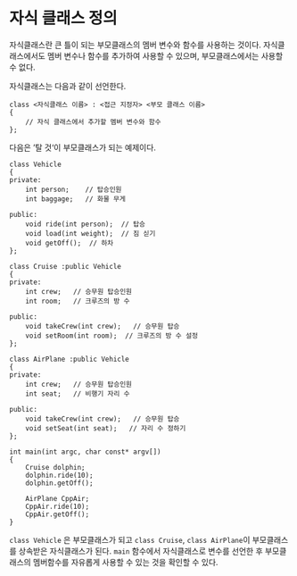 # 자식 클래스 정의 
자식클래스란 큰 틀이 되는 부모클래스의 멤버 변수와 함수를 사용하는 것이다. 자식클래스에서도 멤버 변수나 함수를 추가하여 사용할 수 있으며, 부모클래스에서는 사용할 수 없다.

자식클래스는 다음과 같이 선언한다.
``` 
class <자식클래스 이름> : <접근 지정자> <부모 클래스 이름> 
{
	// 자식 클래스에서 추가할 멤버 변수와 함수
};
```

다음은 ’탈 것‘이 부모클래스가 되는 예제이다.

```
class Vehicle
{
private:
	int person;    // 탑승인원
	int baggage;   // 화물 무게

public:
	void ride(int person);  // 탑승
	void load(int weight);  // 짐 싣기
	void getOff();  // 하차
};

class Cruise :public Vehicle
{
private:
	int crew;   // 승무원 탑승인원
	int room;   // 크루즈의 방 수

public:
	void takeCrew(int crew);   // 승무원 탑승
	void setRoom(int room);  // 크루즈의 방 수 설정
};

class AirPlane :public Vehicle
{
private:
	int crew;   // 승무원 탑승인원
	int seat;   // 비행기 자리 수

public:
	void takeCrew(int crew);   // 승무원 탑승
	void setSeat(int seat);   // 자리 수 정하기
};

int main(int argc, char const* argv[])
{
	Cruise dolphin;
	dolphin.ride(10);
	dolphin.getOff();

	AirPlane CppAir;
	CppAir.ride(10);
	CppAir.getOff();
}
```

```class Vehicle``` 은 부모클래스가 되고 ```class Cruise```, ```class AirPlane```이 부모클래스를 상속받은 자식클래스가 된다. ```main``` 함수에서 자식클래스로 변수를 선언한 후 부모클래스의 멤버함수를 자유롭게 사용할 수 있는 것을 확인할 수 있다.

